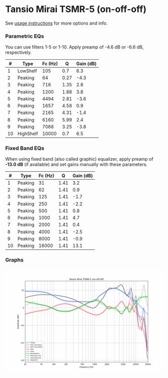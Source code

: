 # Tansio Mirai TSMR-5 (on-off-off)
See [usage instructions](https://github.com/jaakkopasanen/AutoEq#usage) for more options and info.

### Parametric EQs
You can use filters 1-5 or 1-10. Apply preamp of -4.6 dB or -6.6 dB, respectively.

|   # | Type      |   Fc (Hz) |    Q |   Gain (dB) |
|-----|-----------|-----------|------|-------------|
|   1 | LowShelf  |       105 | 0.7  |         6.3 |
|   2 | Peaking   |        64 | 0.27 |        -4.3 |
|   3 | Peaking   |       716 | 1.35 |         2.8 |
|   4 | Peaking   |      1200 | 1.88 |         3.8 |
|   5 | Peaking   |      4494 | 2.81 |        -3.6 |
|   6 | Peaking   |      1657 | 4.58 |         0.9 |
|   7 | Peaking   |      2165 | 4.31 |        -1.4 |
|   8 | Peaking   |      6160 | 5.99 |         2.4 |
|   9 | Peaking   |      7068 | 3.25 |        -3.8 |
|  10 | HighShelf |     10000 | 0.7  |         6.5 |

### Fixed Band EQs
When using fixed band (also called graphic) equalizer, apply preamp of **-13.0 dB** (if available) and set gains manually with these parameters.

|   # | Type    |   Fc (Hz) |    Q |   Gain (dB) |
|-----|---------|-----------|------|-------------|
|   1 | Peaking |        31 | 1.41 |         3.2 |
|   2 | Peaking |        62 | 1.41 |         0.9 |
|   3 | Peaking |       125 | 1.41 |        -1.7 |
|   4 | Peaking |       250 | 1.41 |        -2.2 |
|   5 | Peaking |       500 | 1.41 |         0.8 |
|   6 | Peaking |      1000 | 1.41 |         4.7 |
|   7 | Peaking |      2000 | 1.41 |         0.4 |
|   8 | Peaking |      4000 | 1.41 |        -2.5 |
|   9 | Peaking |      8000 | 1.41 |        -0.9 |
|  10 | Peaking |     16000 | 1.41 |        13.1 |

### Graphs
![](./Tansio%20Mirai%20TSMR-5%20(on-off-off).png)
